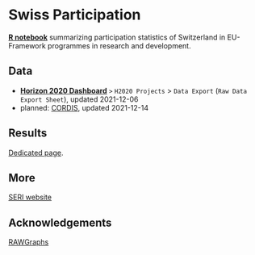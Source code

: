 
<!-- README.md is generated from README.Rmd. Please edit that file -->

# Swiss Participation

<!-- badges: start -->
<!-- badges: end -->

[**R notebook**](Rmd/swiss-participation.Rmd) summarizing participation
statistics of Switzerland in EU-Framework programmes in research and
development.

## Data

-   [**Horizon 2020 Dashboard**](https://webgate.ec.europa.eu/dashboard)
    `>` `H2020 Projects` &gt; `Data Export` (`Raw Data Export Sheet`),
    updated 2021-12-06
-   planned:
    [CORDIS](https://data.europa.eu/data/datasets/cordish2020projects?locale=en),
    updated 2021-12-14

## Results

[Dedicated page](https://zambujo.github.io/swissparticipation).

## More

[SERI
website](https://www.sbfi.admin.ch/sbfi/en/home/research-and-innovation/international-cooperation-r-and-i/eu-framework-programmes-for-research/f-f-swiss-participation.html)

## Acknowledgements

[RAWGraphs](https://rawgraphs.io/)
